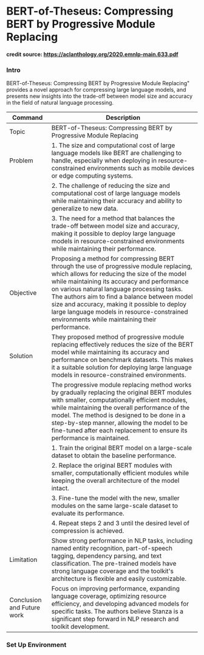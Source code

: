 # BERT-of-Theseus: Compressing BERT by Progressive Module Replacing

#### credit source: https://aclanthology.org/2020.emnlp-main.633.pdf


### Intro
BERT-of-Theseus: Compressing BERT by Progressive Module Replacing" provides a novel approach for compressing large language models, and presents new insights into the trade-off between model size and accuracy in the field of natural language processing.

| Command | Description |
| --- | --- |
| Topic |BERT-of-Theseus: Compressing BERT by Progressive Module Replacing |
| Problem | 1. The size and computational cost of large language models like BERT are challenging to handle, especially when deploying in resource-constrained environments such as mobile devices or edge computing systems.|
|  |2. The challenge of reducing the size and computational cost of large language models while maintaining their accuracy and ability to generalize to new data.|
|  |3. The need for a method that balances the trade-off between model size and accuracy, making it possible to deploy large language models in resource-constrained environments while maintaining their performance. |
| Objective | Proposing a method for compressing BERT through the use of progressive module replacing, which allows for reducing the size of the model while maintaining its accuracy and performance on various natural language processing tasks. The authors aim to find a balance between model size and accuracy, making it possible to deploy large language models in resource-constrained environments while maintaining their performance.|
| Solution | They proposed method of progressive module replacing effectively reduces the size of the BERT model while maintaining its accuracy and performance on benchmark datasets. This makes it a suitable solution for deploying large language models in resource-constrained environments. |
|  | The progressive module replacing method works by gradually replacing the original BERT modules with smaller, computationally efficient modules, while maintaining the overall performance of the model. The method is designed to be done in a step-by-step manner, allowing the model to be fine-tuned after each replacement to ensure its performance is maintained.
|  | 1. Train the original BERT model on a large-scale dataset to obtain the baseline performance.|
|  | 2. Replace the original BERT modules with smaller, computationally efficient modules while keeping the overall architecture of the model intact.|
|  | 3. Fine-tune the model with the new, smaller modules on the same large-scale dataset to evaluate its performance.|
|  | 4. Repeat steps 2 and 3 until the desired level of compression is achieved.|
| Limitation | Show strong performance in NLP tasks, including named entity recognition, part-of-speech tagging, dependency parsing, and text classification. The pre-trained models have strong language coverage and the toolkit's architecture is flexible and easily customizable. |
| Conclusion and Future work | Focus on improving performance, expanding language coverage, optimizing resource efficiency, and developing advanced models for specific tasks. The authors believe Stanza is a significant step forward in NLP research and toolkit development. |

### Set Up Environment

